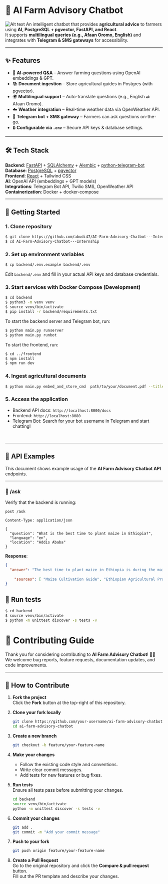 # 🌱 AI Farm Advisory Chatbot  
![Alt text](https://www.thehabarinetwork.com/wp-content/uploads/2025/08/hg7r9hW7FbWWm5w-1000x600.jpg)
An intelligent chatbot that provides **agricultural advice** to farmers using **AI, PostgreSQL + pgvector, FastAPI, and React**.  
It supports **multilingual queries (e.g., Afaan Oromo, English)** and integrates with **Telegram & SMS gateways** for accessibility.  

---

## ✨ Features  

- 🤖 **AI-powered Q&A** – Answer farming questions using OpenAI embeddings & GPT.  
- 📚 **Document ingestion** – Store agricultural guides in Postgres (with pgvector).  
- 🌍 **Multilingual support** – Auto-translate questions (e.g., English ⇄ Afaan Oromo).  
- ☁️ **Weather integration** – Real-time weather data via OpenWeather API.  
- 📱 **Telegram bot + SMS gateway** – Farmers can ask questions on-the-go.  
- 🔒 **Configurable via `.env`** – Secure API keys & database settings.  

---

## 🛠 Tech Stack  

**Backend**: [FastAPI](https://fastapi.tiangolo.com/) + [SQLAlchemy](https://www.sqlalchemy.org/) + [Alembic](https://alembic.sqlalchemy.org/) + [python-telegram-bot](https://python-telegram-bot.org/)  
**Database**: [PostgreSQL](https://www.postgresql.org/) + [pgvector](https://github.com/pgvector/pgvector)  
**Frontend**: [React](https://react.dev/) + Tailwind CSS  
**AI**: OpenAI API (embeddings + GPT models)  
**Integrations**: Telegram Bot API, Twilio SMS, OpenWeather API  
**Containerization**: Docker + docker-compose  

---


## 🚀 Getting Started  

### 1. Clone repository  

```bash
$ git clone https://github.com/abudi47/AI-Farm-Advisory-Chatbot---Internship.git
$ cd AI-Farm-Advisory-Chatbot---Internship
```

### 2. Set up environment variables
```bash
$ cp backend/.env.example backend/.env
```
Edit `backend/.env` and fill in your actual API keys and database credentials.

### 3. Start services with Docker Compose (Development)  

```bash
$ cd backend
$ python3 -m venv venv
$ source venv/bin/activate
$ pip install -r backend/requirements.txt
```

To start the backend server and Telegram bot, run:
```bash
$ python main.py runserver
$ python main.py runbot
```

To start the frontend, run:
```bash
$ cd ../frontend
$ npm install
$ npm run dev
```
### 4. Ingest agricultural documents
```bash
$ python main.py embed_and_store_cmd  path/to/your/document.pdf --title "Document Title"
```

### 5. Access the application
- Backend API docs: `http://localhost:8000/docs`
- Frontend: `http://localhost:8080`
- Telegram Bot: Search for your bot username in Telegram and start chatting!

<br/>

---
## 📡 API Examples  

This document shows example usage of the **AI Farm Advisory Chatbot API** endpoints.  

---

### 🔹 /ask

Verify that the backend is running:  

```http
post /ask

Content-Type: application/json

{
  "question": "What is the best time to plant maize in Ethiopia?",
  "language": "en",
  "location": "Addis Ababa"
}
```
**Response**:  
```json
{
  "answer": "The best time to plant maize in Ethiopia is during the main rainy season, which typically occurs from June to September. This period provides optimal soil moisture and temperature conditions for maize growth. However, it's important to consider local variations in climate and consult with local agricultural experts for specific recommendations.",
  
    "sources": [ "Maize Cultivation Guide", "Ethiopian Agricultural Practices" ]
}
```

## 🧪 Run tests

```bash
$ cd backend
$ source venv/bin/activate
$ python -m unittest discover -s tests -v
```

# 🤝 Contributing Guide  

Thank you for considering contributing to **AI Farm Advisory Chatbot**! 🚜🌱  
We welcome bug reports, feature requests, documentation updates, and code improvements.  

---

## 🔹 How to Contribute  

1. **Fork the project**  
   Click the **Fork** button at the top-right of this repository.  

2. **Clone your fork locally**  
   ```bash
   git clone https://github.com/your-username/ai-farm-advisory-chatbot.git
   cd ai-farm-advisory-chatbot
    ```
3. **Create a new branch**
    ```bash
    git checkout -b feature/your-feature-name
    ```
4. **Make your changes**  
   - Follow the existing code style and conventions.  
   - Write clear commit messages.  
   - Add tests for new features or bug fixes.
5. **Run tests**  
   Ensure all tests pass before submitting your changes.  
   ```bash
   cd backend
   source venv/bin/activate
   python -m unittest discover -s tests -v
   ```
6. **Commit your changes**  
   ```bash
   git add .
   git commit -m "Add your commit message"
   ```
7. **Push to your fork**  
   ```bash
   git push origin feature/your-feature-name
    ```
8. **Create a Pull Request**  
   Go to the original repository and click the **Compare & pull request** button.  
   Fill out the PR template and describe your changes.

